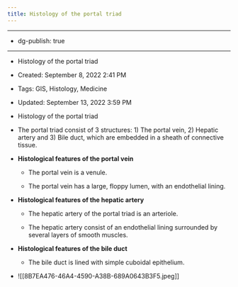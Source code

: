 ```yaml
---
title: Histology of the portal triad
---
```


- --

- dg-publish: true

- --

- Histology of the portal triad

- Created: September 8, 2022 2:41 PM

- Tags: GIS, Histology, Medicine

- Updated: September 13, 2022 3:59 PM

- Histology of the portal triad

- The portal triad consist of 3 structures: 1) The portal vein, 2) Hepatic artery and 3) Bile duct, which are embedded in a sheath of connective tissue.

- **Histological features of the portal vein**
	 - The portal vein is a venule.

	 - The portal vein has a large, floppy lumen, with an endothelial lining.

- **Histological features of the hepatic artery**
	 - The hepatic artery of the portal triad is an arteriole.

	 - The hepatic artery consist of an endothelial lining surrounded by several layers of smooth muscles.

- **Histological features of the bile duct**
	 - The bile duct is lined with simple cuboidal epithelium.

- ![[8B7EA476-46A4-4590-A38B-689A0643B3F5.jpeg]]
